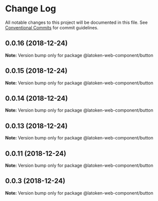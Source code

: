 # Change Log

All notable changes to this project will be documented in this file.
See [Conventional Commits](https://conventionalcommits.org) for commit guidelines.

## 0.0.16 (2018-12-24)

**Note:** Version bump only for package @latoken-web-component/button





## 0.0.15 (2018-12-24)

**Note:** Version bump only for package @latoken-web-component/button





## 0.0.14 (2018-12-24)

**Note:** Version bump only for package @latoken-web-component/button





## 0.0.13 (2018-12-24)

**Note:** Version bump only for package @latoken-web-component/button





## 0.0.11 (2018-12-24)

**Note:** Version bump only for package @latoken-web-component/button





## 0.0.3 (2018-12-24)

**Note:** Version bump only for package @latoken-web-component/button
